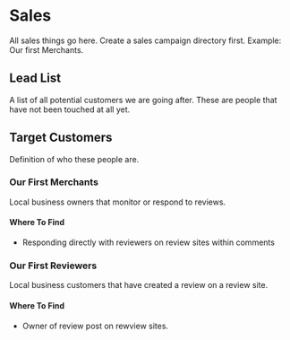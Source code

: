 # Sales
All sales things go here.
Create a sales campaign directory first.  Example: Our first Merchants.

## Lead List
A list of all potential customers we are going after.  These are people that have not been touched at all yet.

## Target Customers
Definition of who these people are.

### Our First Merchants
Local business owners that monitor or respond to reviews.
#### Where To Find
- Responding directly with reviewers on review sites within comments
### Our First Reviewers
Local business customers that have created a review on a review site.
#### Where To Find
- Owner of review post on rewview sites.
